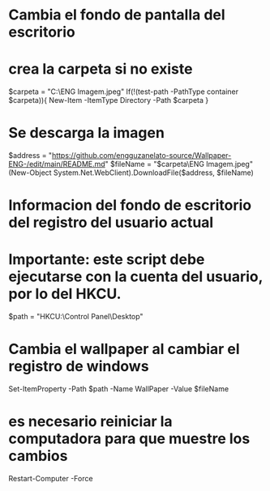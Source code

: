 # Cambia el fondo de pantalla del escritorio

# crea la carpeta si no existe
$carpeta = "C:\ENG Imagem.jpeg"
If(!(test-path -PathType container $carpeta)){
  New-Item -ItemType Directory -Path $carpeta
}
# Se descarga la imagen
$address = "https://github.com/engguzanelato-source/Wallpaper-ENG-/edit/main/README.md"
$fileName = "$carpeta\ENG Imagem.jpeg"
(New-Object System.Net.WebClient).DownloadFile($address, $fileName)

# Informacion del fondo de escritorio del registro del usuario actual
# Importante: este script debe ejecutarse con la cuenta del usuario, por lo del HKCU.
$path = "HKCU:\Control Panel\Desktop"

# Cambia el wallpaper al cambiar el registro de windows
Set-ItemProperty -Path $path -Name WallPaper -Value $fileName

# es necesario reiniciar la computadora para que muestre los cambios
Restart-Computer -Force
